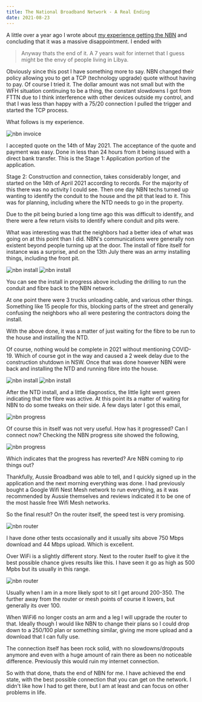 ```yaml
---
title: The National Broadband Network - A Real Ending
date: 2021-08-23
---
```


A little over a year ago I wrote about [my experience getting the NBN](https://boyter.org/posts/national-broadband-network-a-massive-dissapointment/) and concluding that it was a massive disappointment. I ended with 

> Anyway thats the end of it. A 7 years wait for internet that I guess might be the envy of people living in Libya.

Obviously since this post I have something more to say. NBN changed their policy allowing you to get a TCP (technology upgrade) quote without having to pay. Of course I tried it. The dollar amount was not small but with the WFH situation continuing to be a thing, the constant slowdowns I got from FTTN due to I think interference with other devices outside my control, and that I was less than happy with a 75/20 connection I pulled the trigger and started the TCP process.

What follows is my experience.

![nbn invoice](/static/nbn/invoice.jpg)

I accepted quote on the 14th of May 2021. The acceptance of the quote and payment was easy. Done in less than 24 hours from it being issued with a direct bank transfer. This is the Stage 1: Application portion of the application.

Stage 2: Construction and connection, takes considerably longer, and started on the 14th of April 2021 according to records. For the majority of this there was no activity I could see. Then one day NBN techs turned up wanting to identify the conduit to the house and the pit that lead to it. This was for planning, including where the NTD needs to go in the property. 

Due to the pit being buried a long time ago this was difficult to identify, and there were a few return visits to identify where conduit and pits were.

What was interesting was that the neighbors had a better idea of what was going on at this point than I did. NBN's communications were generally non existent beyond people turning up at the door. The install of fibre itself for instance was a surprise, and on the 13th July there was an army installing things, including the front pit.

![nbn install](/static/nbn/install1.jpg)
![nbn install](/static/nbn/install2.jpg)

You can see the install in progress above including the drilling to run the conduit and fibre back to the NBN network.

At one point there were 3 trucks unloading cable, and various other things. Something like 15 people for this, blocking parts of the street and generally confusing the neighbors who all were pestering the contractors doing the install. 

With the above done, it was a matter of just waiting for the fibre to be run to the house and installing the NTD.

Of course, nothing would be complete in 2021 without mentioning COVID-19. Which of course got in the way and caused a 2 week delay due to the construction shutdown in NSW. Once that was done however NBN were back and installing the NTD and running fibre into the house.

![nbn install](/static/nbn/install3.jpg)
![nbn install](/static/nbn/ntd.jpg)

After the NTD install, and a little diagnostics, the little light went green indicating that the fibre was active. At this point its a matter of waiting for NBN to do some tweaks on their side. A few days later I got this email,

![nbn progress](/static/nbn/emailprogress.png)

Of course this in itself was not very useful. How has it progressed? Can I connect now? Checking the NBN progress site showed the following,

![nbn progress](/static/nbn/completion.png)

Which indicates that the progress has reverted? Are NBN coming to rip things out?

Thankfully, Aussie Broadband was able to tell, and I quickly signed up in the application and the next morning everything was done. I had previously bought a Google Wifi Nest Mesh network to run everything, as it was recommended by Aussie themselves and reviews indicated it to be one of the most hassle free Wifi Mesh networks.

So the final result? On the router itself, the speed test is very promising. 

![nbn router](/static/nbn/router-speed.png)

I have done other tests occasionally and it usually sits above 750 Mbps download and 44 Mbps upload. Which is excellent.

Over WiFi is a slightly different story. Next to the router itself to give it the best possible chance gives results like this. I have seen it go as high as 500 Mpbs but its usually in this range.

![nbn router](/static/nbn/wifi-speed.png)

Usually when I am in a more likely spot to sit I get around 200-350. The further away from the router or mesh points of course it lowers, but generally its over 100.

When WiFi6 no longer costs an arm and a leg I will upgrade the router to that. Ideally though I would like NBN to change their plans so I could drop down to a 250/100 plan or something similar, giving me more upload and a download that I can fully use.

The connection itself has been rock solid, with no slowdowns/dropouts anymore and even with a huge amount of rain there as been no noticeable difference. Previously this would ruin my internet connection.

So with that done, thats the end of NBN for me. I have achieved the end state, with the best possible connection that you can get on the network. I didn't like how I had to get there, but I am at least and can focus on other problems in life. 

